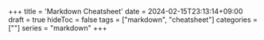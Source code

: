 +++
title = 'Markdown Cheatsheet'
date = 2024-02-15T23:13:14+09:00
draft = true
hideToc = false
tags = ["markdown", "cheatsheet"]
categories = [""]
series = "markdown"
+++
